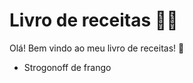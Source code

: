 # Livro de receitas :woman_cook:

Olá! Bem vindo ao meu livro de receitas! :wave:

- Strogonoff de frango

